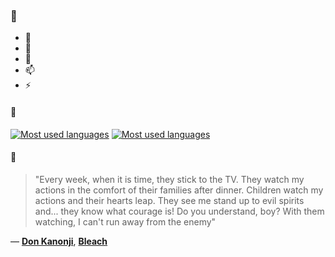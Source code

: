 ### 👋

- 🔭
- 🌱
- 💬
- 📫
- ⚡

#### 🧏

[![Most used languages](https://github-readme-stats-aynah.vercel.app/api/top-langs/?username=aynh&theme=solarized-dark&langs_count=6&layout=compact&hide_title=true)](https://github.com/anuraghazra/github-readme-stats#gh-dark-mode-only)
[![Most used languages](https://github-readme-stats-aynah.vercel.app/api/top-langs/?username=aynh&theme=solarized-light&langs_count=6&layout=compact&hide_title=true)](https://github.com/anuraghazra/github-readme-stats#gh-light-mode-only)

#### 💬

> "Every week, when it is time, they stick to the TV. They watch my actions in the comfort of their families after dinner. Children watch my actions and their hearts leap. They see me stand up to evil spirits and... they know what courage is! Do you understand, boy? With them watching, I can't run away from the enemy"

&mdash; [**Don Kanonji**](https://myanimelist.net/character.php?q=Don%20Kanonji&cat=character), [**Bleach**](https://myanimelist.net/search/all?q=Bleach&cat=all)
